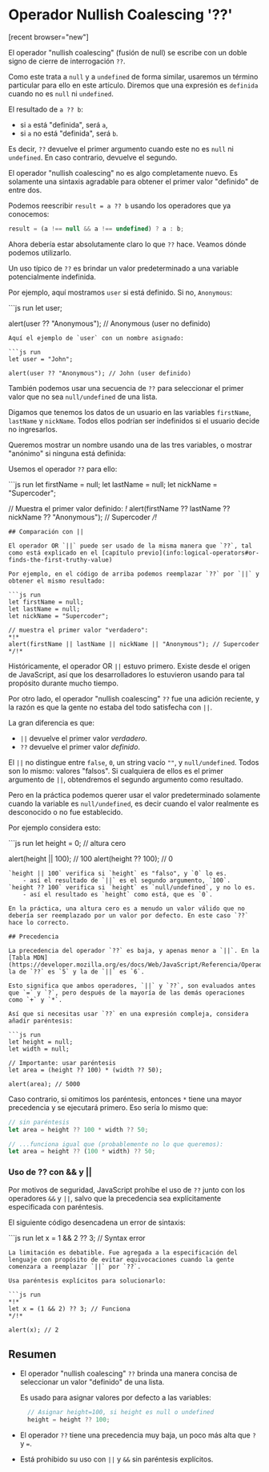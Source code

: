# Operador Nullish Coalescing '??'

\[recent browser="new"\]

El operador "nullish coalescing" \(fusión de null\) se escribe con un doble signo de cierre de interrogación `??`.

Como este trata a `null` y a `undefined` de forma similar, usaremos un término particular para ello en este artículo. Diremos que una expresión es `definida` cuando no es `null` ni `undefined`.

El resultado de `a ?? b`:

* si `a` está "definida", será `a`, 
* si `a` no está "definida", será `b`.

Es decir, `??` devuelve el primer argumento cuando este no es `null` ni `undefined`. En caso contrario, devuelve el segundo.

El operador "nullish coalescing" no es algo completamente nuevo. Es solamente una sintaxis agradable para obtener el primer valor "definido" de entre dos.

Podemos reescribir `result = a ?? b` usando los operadores que ya conocemos:

```javascript
result = (a !== null && a !== undefined) ? a : b;
```

Ahora debería estar absolutamente claro lo que `??` hace. Veamos dónde podemos utilizarlo.

Un uso típico de `??` es brindar un valor predeterminado a una variable potencialmente indefinida.

Por ejemplo, aquí mostramos `user` si está definido. Si no, `Anonymous`:

\`\`\`js run let user;

alert\(user ?? "Anonymous"\); // Anonymous \(user no definido\)

```text
Aquí el ejemplo de `user` con un nombre asignado:

```js run
let user = "John";

alert(user ?? "Anonymous"); // John (user definido)
```

También podemos usar una secuencia de `??` para seleccionar el primer valor que no sea `null/undefined` de una lista.

Digamos que tenemos los datos de un usuario en las variables `firstName`, `lastName` y `nickName`. Todos ellos podrían ser indefinidos si el usuario decide no ingresarlos.

Queremos mostrar un nombre usando una de las tres variables, o mostrar "anónimo" si ninguna está definida:

Usemos el operador `??` para ello:

\`\`\`js run let firstName = null; let lastName = null; let nickName = "Supercoder";

// Muestra el primer valor definido: _!_ alert\(firstName ?? lastName ?? nickName ?? "Anonymous"\); // Supercoder _/!_

```text
## Comparación con ||

El operador OR `||` puede ser usado de la misma manera que `??`, tal como está explicado en el [capítulo previo](info:logical-operators#or-finds-the-first-truthy-value)

Por ejemplo, en el código de arriba podemos reemplazar `??` por `||` y obtener el mismo resultado:

```js run
let firstName = null;
let lastName = null;
let nickName = "Supercoder";

// muestra el primer valor "verdadero":
*!*
alert(firstName || lastName || nickName || "Anonymous"); // Supercoder
*/!*
```

Históricamente, el operador OR `||` estuvo primero. Existe desde el origen de JavaScript, así que los desarrolladores lo estuvieron usando para tal propósito durante mucho tiempo.

Por otro lado, el operador "nullish coalescing" `??` fue una adición reciente, y la razón es que la gente no estaba del todo satisfecha con `||`.

La gran diferencia es que:

* `||` devuelve el primer valor _verdadero_.
* `??` devuelve el primer valor _definido_.

El `||` no distingue entre `false`, `0`, un string vacío `""`, y `null/undefined`. Todos son lo mismo: valores "falsos". Si cualquiera de ellos es el primer argumento de `||`, obtendremos el segundo argumento como resultado.

Pero en la práctica podemos querer usar el valor predeterminado solamente cuando la variable es `null/undefined`, es decir cuando el valor realmente es desconocido o no fue establecido.

Por ejemplo considera esto:

\`\`\`js run let height = 0; // altura cero

alert\(height \|\| 100\); // 100 alert\(height ?? 100\); // 0

```text
`height || 100` verifica si `height` es "falso", y `0` lo es. 
    - así el resultado de `||` es el segundo argumento, `100`.
`height ?? 100` verifica si `height` es `null/undefined`, y no lo es.
    - así el resultado es `height` como está, que es `0`.

En la práctica, una altura cero es a menudo un valor válido que no debería ser reemplazado por un valor por defecto. En este caso `??` hace lo correcto.

## Precedencia

La precedencia del operador `??` es baja, y apenas menor a `||`. En la [Tabla MDN](https://developer.mozilla.org/es/docs/Web/JavaScript/Referencia/Operadores/Operator_Precedence#Table), la de `??` es `5` y la de `||` es `6`.

Esto significa que ambos operadores, `||` y `??`, son evaluados antes que `=` y `?`, pero después de la mayoría de las demás operaciones como `+` y `*`. 

Así que si necesitas usar `??` en una expresión compleja, considera añadir paréntesis:

```js run
let height = null;
let width = null;

// Importante: usar paréntesis
let area = (height ?? 100) * (width ?? 50);

alert(area); // 5000
```

Caso contrario, si omitimos los paréntesis, entonces `*` tiene una mayor precedencia y se ejecutará primero. Eso sería lo mismo que:

```javascript
// sin paréntesis
let area = height ?? 100 * width ?? 50;

// ...funciona igual que (probablemente no lo que queremos):
let area = height ?? (100 * width) ?? 50;
```

### Uso de ?? con && y \|\|

Por motivos de seguridad, JavaScript prohíbe el uso de `??` junto con los operadores `&&` y `||`, salvo que la precedencia sea explícitamente especificada con paréntesis.

El siguiente código desencadena un error de sintaxis:

\`\`\`js run let x = 1 && 2 ?? 3; // Syntax error

```text
La limitación es debatible. Fue agregada a la especificación del lenguaje con propósito de evitar equivocaciones cuando la gente comenzara a reemplazar `||` por `??`.

Usa paréntesis explícitos para solucionarlo:

```js run
*!*
let x = (1 && 2) ?? 3; // Funciona
*/!*

alert(x); // 2
```

## Resumen

* El operador "nullish coalescing" `??` brinda una manera concisa de seleccionar un valor "definido" de una lista.

  Es usado para asignar valores por defecto a las variables:

  ```javascript
    // Asignar height=100, si height es null o undefined
    height = height ?? 100;
  ```

* El operador `??` tiene una precedencia muy baja, un poco más alta que `?` y `=`.
* Está prohibido su uso con `||` y `&&` sin paréntesis explícitos.

